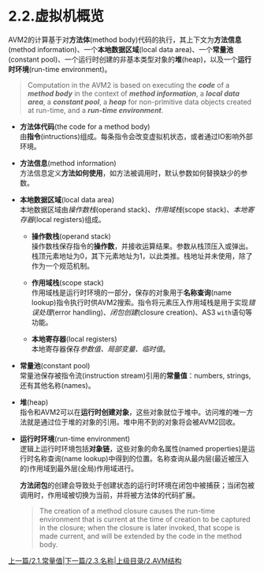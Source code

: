 # 2.2.虚拟机概览

AVM2的计算基于对**方法体**(method body)代码的执行，其上下文为**方法信息**(method information)、一个**本地数据区域**(local data area)、一个**常量池**(constant pool)、一个运行时创建的非基本类型对象的**堆**(heap)，以及一个**运行时环境**(run-time environment)。

> Computation in the AVM2 is based on 
 executing the ***code*** of a ***method body*** 
 in the context of ***method information***, 
 a ***local data area***, 
 a ***constant pool***, 
 a ***heap*** for non-primitive data objects created at run-time, 
 and a ***run-time environment***.

- **方法体代码**(the code for a method body)  
	由**指令**(intructions)组成。每条指令会改变虚拟机状态，或者通过IO影响外部环境。

- **方法信息**(method information)  
	方法信息定义**方法如何使用**，如方法被调用时，默认参数如何替换缺少的参数。

- **本地数据区域**(local data area)  
	本地数据区域由*操作数栈*(operand stack)、*作用域栈*(scope stack)、*本地寄存器*(local registers)组成。

	- **操作数栈**(operand stack)  
		操作数栈保存指令的**操作数**，并接收运算结果。参数从栈顶压入或弹出。栈顶元素地址为0，其下元素地址为1，以此类推。栈地址并未使用，除了作为一个规范机制。

	- **作用域栈**(scope stack)  
		作用域栈是运行时环境的一部分，保存的对象用于**名称查询**(name lookup)指令执行时供AVM2搜索。指令将元素压入作用域栈是用于实现*错误处理*(error handling)、*闭包创建*(closure creation)、AS3 `with`语句等功能。

	- **本地寄存器**(local registers)  
		本地寄存器保存*参数值、局部变量、临时值*。

- **常量池**(constant pool)  
	常量池保存被指令流(instruction stream)引用的**常量值**：numbers, strings, 还有其他名称(names)。
  
- **堆**(heap)  
	指令和AVM2可以在**运行时创建对象**，这些对象就位于堆中。访问堆的唯一方法就是通过位于堆的对象的引用。堆中用不到的对象将会被AVM2回收。

- **运行时环境**(run-time environment)  
	逻辑上运行时环境包括**对象链**，这些对象的命名属性(named properties)是运行时名称查询(name lookup)中得到的位置。名称查询从最内层(最近被压入的)作用域到最外层(全局)作用域进行。

	**方法闭包**的创建会导致处于创建状态的运行时环境在闭包中被捕获；当闭包被调用时，作用域被切换为当前，并将被方法体的代码扩展。

	>The creation of a method closure causes the run-time environment that is current at the time of creation to be captured in the closure; when the closure is later invoked, that scope is made current, and will be extended by the code in the method body. 

[上一篇/2.1.常量值](2.1.constant_value.md)|[下一篇/2.3.名称](2.3.names.md)|[上级目录/2.AVM结构](2.avm2_structure.md)